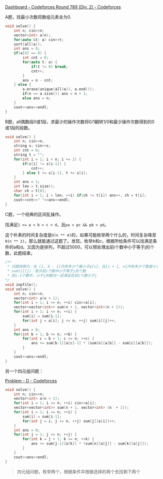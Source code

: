 [Dashboard - Codeforces Round 789 (Div. 2) - Codeforces](https://codeforces.com/contest/1678)



A题，找最小次数将数组元素全为0.

```cpp
void solve() {
    int n; cin>>n;
    vector<int> a(n);
    for(auto &t: a) cin>>t;
    sort(all(a));
    int ans = 0;
    if(a[0] == 0) {
        int cnt = 0;
        for(auto t: a) {
            if(t != 0) break;
            cnt++;
        }
        ans = n - cnt;
    } else {
        a.erase(unique(all(a)), a.end());
        if(n == a.size()) ans = n + 1;
        else ans = n;
    }
    cout<<ans<<endl;
}
```

B题，all偶数段0或1段，求最少的操作次数将0/1翻转1/0和最少操作次数得到的0或1段的段数。

```cpp
void solve() {
    int n; cin>>n;
    string s; cin>>s;
    int cnt = 0;
    string t = "";
    for(int i = 1; i < n; i += 2) {
        if(s[i] != s[i-1]) {
            cnt++;
        } else t += s[i-1], t += s[i];
    }
    int ans = 1;
    int len = t.size();
    char ch = t[0];
    for(int i = 1; i < len; ++i) if(ch != t[i]) ans++, ch = t[i];
    cout<<cnt<<" "<<ans<<endl;
}
```

C题，一个经典的区间乱操作。

找满足`1 <= a < b < c < d`，且`pa < pc && pb > pd`。

这个朴素的时间复杂度是`O(n ** 4)`的，如果可能枚举两个什么的，时间复杂降至`O(n ** 2)`，那么就能通过这题了。发现，枚举b和c，根据所给条件可以找满足条件的a和d。又因为是排列，不超过5000，可以预处理出前i个数中小于等于j的个数，此题结束。

```cpp
/**
 * 问题转换为：在 [1, b - 1]内有多少个数小于p[c]，在[c + 1, n]内有多少个数是小于p[b]
 * sum[i][j]：表示前i个数中小于等于j的个数
 * 前i-1个数中，小于j的数也一定满足在前i个数小于j
*/
void inpfile();
void solve() {
    int n; cin>>n;
    vector<int> a(n + 1);
    for(int i = 1; i <= n; ++i) cin>>a[i];
    vector<vector<int>> sum(n + 1, vector<int>(n + 1));
    for(int i = 1; i <= n; ++i) {
        sum[i] = sum[i-1];
        for(int j = a[i]; j <= n; ++j) sum[i][j]++;
    }
    int ans = 0;
    for(int b = 1; b <= n; ++b) {
        for(int c = b + 1; c <= n; ++c) {
            ans += sum[b-1][a[c]-1] * (sum[n][a[b]] - sum[c][a[b]]);
        }
    }
    cout<<ans<<endl;
}
```

另一个四元组问题：

[Problem - D - Codeforces](https://codeforces.com/contest/1400/problem/D)

```cpp
void solve() {
    int n; cin>>n;
    vector<int> a(n + 1);
    for(int i = 1; i <= n; ++i) cin>>a[i];
    vector<vector<int>> sum(n + 1, vector<int> (n  + 1));
    for(int i = 1; i <= n; ++i) {
        sum[i] = sum[i-1];
        for(int j = i; j <= n; ++j) sum[j][a[i]]++;
    }
    int ans = 0;
    for(int j = 1; j <= n; ++j) {
        for(int k = j + 1; k <= n; ++k) {
            ans += sum[j-1][a[k]] * (sum[n][a[j]] - sum[k][a[j]]);
        }
    }
    cout<<ans<<endl;
}
```

> 四元组问题，枚举两个，根据条件并根据选择的两个去找剩下两个

